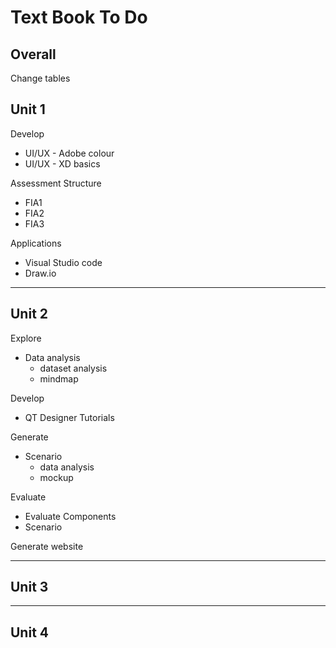 # Text Book To Do

## Overall

Change tables

## Unit 1

Develop

- UI/UX - Adobe colour
- UI/UX - XD basics

Assessment Structure

- FIA1
- FIA2
- FIA3

Applications

- Visual Studio code
- Draw.io

---

## Unit 2

Explore

- Data analysis
  - dataset analysis
  - mindmap

Develop

- QT Designer Tutorials

Generate

- Scenario
  - data analysis
  - mockup

Evaluate

- Evaluate Components
- Scenario

Generate website


---

## Unit 3

---

## Unit 4

